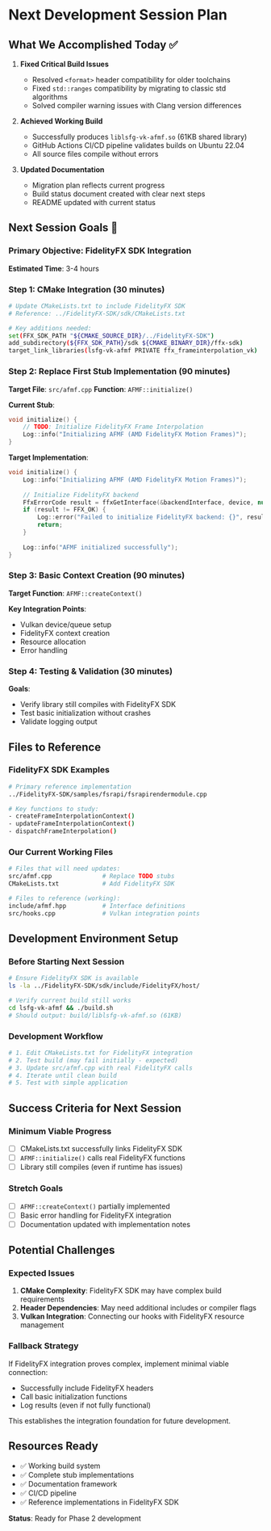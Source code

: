 # Next Development Session Plan

## What We Accomplished Today ✅

1. **Fixed Critical Build Issues**
   - Resolved `<format>` header compatibility for older toolchains
   - Fixed `std::ranges` compatibility by migrating to classic std algorithms
   - Solved compiler warning issues with Clang version differences

2. **Achieved Working Build**
   - Successfully produces `liblsfg-vk-afmf.so` (61KB shared library)
   - GitHub Actions CI/CD pipeline validates builds on Ubuntu 22.04
   - All source files compile without errors

3. **Updated Documentation**
   - Migration plan reflects current progress
   - Build status document created with clear next steps
   - README updated with current status

## Next Session Goals 🎯

### Primary Objective: FidelityFX SDK Integration

**Estimated Time**: 3-4 hours

### Step 1: CMake Integration (30 minutes)
```bash
# Update CMakeLists.txt to include FidelityFX SDK
# Reference: ../FidelityFX-SDK/sdk/CMakeLists.txt

# Key additions needed:
set(FFX_SDK_PATH "${CMAKE_SOURCE_DIR}/../FidelityFX-SDK")
add_subdirectory(${FFX_SDK_PATH}/sdk ${CMAKE_BINARY_DIR}/ffx-sdk)
target_link_libraries(lsfg-vk-afmf PRIVATE ffx_frameinterpolation_vk)
```

### Step 2: Replace First Stub Implementation (90 minutes)
**Target File**: `src/afmf.cpp`
**Function**: `AFMF::initialize()`

**Current Stub**:
```cpp
void initialize() {
    // TODO: Initialize FidelityFX Frame Interpolation
    Log::info("Initializing AFMF (AMD FidelityFX Motion Frames)");
}
```

**Target Implementation**:
```cpp
void initialize() {
    Log::info("Initializing AFMF (AMD FidelityFX Motion Frames)");
    
    // Initialize FidelityFX backend
    FfxErrorCode result = ffxGetInterface(&backendInterface, device, nullptr, 0, 0);
    if (result != FFX_OK) {
        Log::error("Failed to initialize FidelityFX backend: {}", result);
        return;
    }
    
    Log::info("AFMF initialized successfully");
}
```

### Step 3: Basic Context Creation (90 minutes)
**Target Function**: `AFMF::createContext()`

**Key Integration Points**:
- Vulkan device/queue setup
- FidelityFX context creation
- Resource allocation
- Error handling

### Step 4: Testing & Validation (30 minutes)
**Goals**:
- Verify library still compiles with FidelityFX SDK
- Test basic initialization without crashes
- Validate logging output

## Files to Reference

### FidelityFX SDK Examples
```bash
# Primary reference implementation
../FidelityFX-SDK/samples/fsrapi/fsrapirendermodule.cpp

# Key functions to study:
- createFrameInterpolationContext()
- updateFrameInterpolationContext()
- dispatchFrameInterpolation()
```

### Our Current Working Files
```bash
# Files that will need updates:
src/afmf.cpp              # Replace TODO stubs
CMakeLists.txt            # Add FidelityFX SDK

# Files to reference (working):
include/afmf.hpp          # Interface definitions
src/hooks.cpp             # Vulkan integration points
```

## Development Environment Setup

### Before Starting Next Session
```bash
# Ensure FidelityFX SDK is available
ls -la ../FidelityFX-SDK/sdk/include/FidelityFX/host/

# Verify current build still works
cd lsfg-vk-afmf && ./build.sh
# Should output: build/liblsfg-vk-afmf.so (61KB)
```

### Development Workflow
```bash
# 1. Edit CMakeLists.txt for FidelityFX integration
# 2. Test build (may fail initially - expected)
# 3. Update src/afmf.cpp with real FidelityFX calls
# 4. Iterate until clean build
# 5. Test with simple application
```

## Success Criteria for Next Session

### Minimum Viable Progress
- [ ] CMakeLists.txt successfully links FidelityFX SDK
- [ ] `AFMF::initialize()` calls real FidelityFX functions
- [ ] Library still compiles (even if runtime has issues)

### Stretch Goals
- [ ] `AFMF::createContext()` partially implemented
- [ ] Basic error handling for FidelityFX integration
- [ ] Documentation updated with implementation notes

## Potential Challenges

### Expected Issues
1. **CMake Complexity**: FidelityFX SDK may have complex build requirements
2. **Header Dependencies**: May need additional includes or compiler flags
3. **Vulkan Integration**: Connecting our hooks with FidelityFX resource management

### Fallback Strategy
If FidelityFX integration proves complex, implement minimal viable connection:
- Successfully include FidelityFX headers
- Call basic initialization functions
- Log results (even if not fully functional)

This establishes the integration foundation for future development.

## Resources Ready

- ✅ Working build system
- ✅ Complete stub implementations
- ✅ Documentation framework
- ✅ CI/CD pipeline
- ✅ Reference implementations in FidelityFX SDK

**Status**: Ready for Phase 2 development
